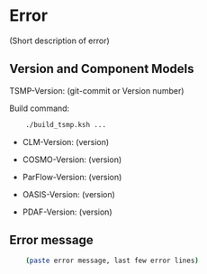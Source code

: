 # Error #

(Short description of error)


## Version and Component Models ##

TSMP-Version: (git-commit or Version number)

Build command:

``` bash
	./build_tsmp.ksh ...
```

- CLM-Version: (version)
- COSMO-Version: (version)
- ParFlow-Version: (version)
- OASIS-Version: (version)

- PDAF-Version: (version)

## Error message

``` bash
	(paste error message, last few error lines)
```

